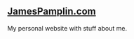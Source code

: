 [JamesPamplin.com]
----------------
My personal website with stuff about me.

[JamesPamplin.com]: http://www.jamespamplin.com
